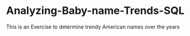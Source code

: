 # Analyzing-Baby-name-Trends-SQL
This is an Exercise to determine trendy American names over the years